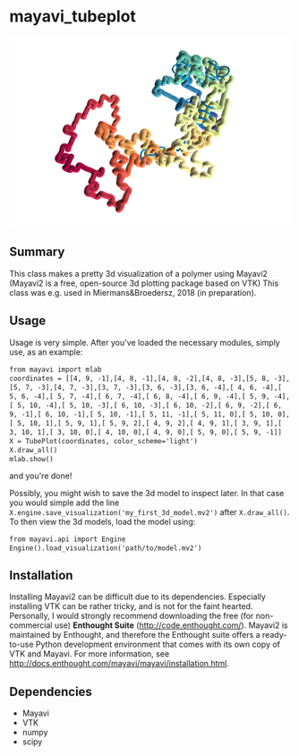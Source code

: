 # mayavi_tubeplot

![example image](https://github.com/kmiermans/mayavi_tubeplot/blob/master/snapshot.png)

## Summary
This class makes a pretty 3d visualization of a polymer using Mayavi2 (Mayavi2 is a free, open-source 3d plotting package based on VTK)
This class was e.g. used in Miermans&Broedersz, 2018 (in preparation).

## Usage
Usage is very simple. After you've loaded the necessary modules, simply use, as an example:
```
from mayavi import mlab
coordinates = [[4, 9, -1],[4, 8, -1],[4, 8, -2],[4, 8, -3],[5, 8, -3],[5, 7, -3],[4, 7, -3],[3, 7, -3],[3, 6, -3],[3, 6, -4],[ 4, 6, -4],[ 5, 6, -4],[ 5, 7, -4],[ 6, 7, -4],[ 6, 8, -4],[ 6, 9, -4],[ 5, 9, -4],[ 5, 10, -4],[ 5, 10, -3],[ 6, 10, -3],[ 6, 10, -2],[ 6, 9, -2],[ 6, 9, -1],[ 6, 10, -1],[ 5, 10, -1],[ 5, 11, -1],[ 5, 11, 0],[ 5, 10, 0],[ 5, 10, 1],[ 5, 9, 1],[ 5, 9, 2],[ 4, 9, 2],[ 4, 9, 1],[ 3, 9, 1],[ 3, 10, 1],[ 3, 10, 0],[ 4, 10, 0],[ 4, 9, 0],[ 5, 9, 0],[ 5, 9, -1]]
X = TubePlot(coordinates, color_scheme='light')
X.draw_all()
mlab.show()
```
and you're done! 

Possibly, you might wish to save the 3d model to inspect later. In that case you would simple add the line
``` X.engine.save_visualization('my_first_3d_model.mv2') ``` after ``` X.draw_all() ```.  To then view the 3d models, load the model using:
```
from mayavi.api import Engine
Engine().load_visualization('path/to/model.mv2')
```

## Installation
Installing Mayavi2 can be difficult due to its dependencies. Especially installing VTK can be rather tricky, and is not for the faint hearted. Personally, I would strongly recommend downloading the free (for non-commercial use) **Enthought Suite** (http://code.enthought.com/). Mayavi2 is maintained by Enthought, and therefore the Enthought suite offers a ready-to-use Python development environment that comes with its own copy of VTK and Mayavi. For more information, see http://docs.enthought.com/mayavi/mayavi/installation.html.

## Dependencies
- Mayavi
- VTK
- numpy
- scipy
